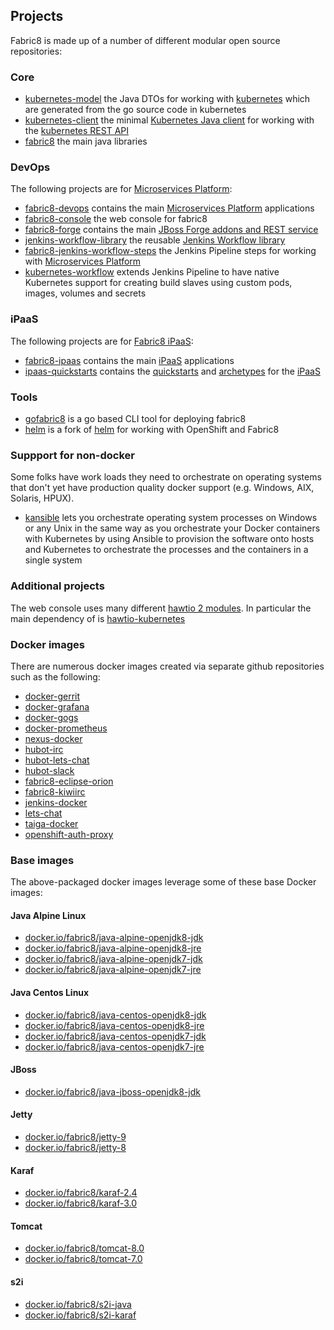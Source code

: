 ## Projects

Fabric8 is made up of a number of different modular open source repositories:

### Core

* [kubernetes-model](https://github.com/fabric8io/kubernetes-model) the Java DTOs for working with [kubernetes](http://kubernetes.io/) which are generated from the go source code in kubernetes
* [kubernetes-client](https://github.com/fabric8io/kubernetes-client) the minimal [Kubernetes Java client](https://github.com/fabric8io/kubernetes-client/blob/master/README.md) for working with the [kubernetes REST API](http://kubernetes.io/)
* [fabric8](https://github.com/fabric8io/fabric8) the main java libraries

### DevOps

The following projects are for [Microservices Platform](http://fabric8.io/guide/fabric8DevOps.html):

* [fabric8-devops](https://github.com/fabric8io/fabric8-devops) contains the main [Microservices Platform](http://fabric8.io/guide/fabric8DevOps.html) applications
* [fabric8-console](https://github.com/fabric8io/fabric8-console) the web console for fabric8
* [fabric8-forge](https://github.com/fabric8io/fabric8-forge) contains the main [JBoss Forge addons and REST service](http://fabric8.io/guide/forge.html) 
* [jenkins-workflow-library](https://github.com/fabric8io/jenkins-workflow-library) the reusable [Jenkins Workflow library](http://fabric8.io/guide/jenkinsWorkflowLibrary.html)
* [fabric8-jenkins-workflow-steps](https://github.com/fabric8io/fabric8-jenkins-workflow-steps) the Jenkins Pipeline steps for working with [Microservices Platform](http://fabric8.io/guide/fabric8DevOps.html)
* [kubernetes-workflow](https://github.com/fabric8io/kubernetes-workflow) extends Jenkins Pipeline to have native Kubernetes support for creating build slaves using custom pods, images, volumes and secrets

### iPaaS

The following projects are for [Fabric8 iPaaS](http://fabric8.io/guide/ipaas.html):

* [fabric8-ipaas](https://github.com/fabric8io/fabric8-ipaas) contains the main [iPaaS](http://fabric8.io/guide/ipaas.html) applications
* [ipaas-quickstarts](https://github.com/fabric8io/ipaas-quickstarts) contains the [quickstarts](http://fabric8.io/guide/quickstarts/index.html) and [archetypes](http://fabric8.io/guide/quickstarts/archetypes.html) for the [iPaaS](http://fabric8.io/guide/ipaas.html)

### Tools

* [gofabric8](https://github.com/fabric8io/gofabric8) is a go based CLI tool for deploying fabric8
* [helm](https://github.com/fabric8io/helm) is a fork of [helm](http://helm.sh/) for working with OpenShift and Fabric8

### Suppport for non-docker

Some folks have work loads they need to orchestrate on operating systems that don't yet have production quality docker support (e.g. Windows, AIX, Solaris, HPUX).

* [kansible](https://github.com/fabric8io/kansible) lets you orchestrate operating system processes on Windows or any Unix in the same way as you orchestrate your Docker containers with Kubernetes by using Ansible to provision the software onto hosts and Kubernetes to orchestrate the processes and the containers in a single system

### Additional projects

The web console uses many different [hawtio 2 modules](http://hawt.io/overview/index.html). In particular the main dependency of is [hawtio-kubernetes](https://github.com/hawtio/hawtio-kubernetes)

### Docker images

There are numerous docker images created via separate github repositories such as the following:

* [docker-gerrit](https://github.com/fabric8io/docker-gerrit)
* [docker-grafana](https://github.com/fabric8io/docker-grafana)
* [docker-gogs](https://github.com/fabric8io/docker-gogs)
* [docker-prometheus](https://github.com/fabric8io/docker-prometheus)
* [nexus-docker](https://github.com/fabric8io/nexus-docker)
* [hubot-irc](https://github.com/fabric8io/hubot-irc)
* [hubot-lets-chat](https://github.com/fabric8io/hubot-lets-chat)
* [hubot-slack](https://github.com/fabric8io/hubot-slack)
* [fabric8-eclipse-orion](https://github.com/fabric8io/fabric8-eclipse-orion)
* [fabric8-kiwiirc](https://github.com/fabric8io/fabric8-kiwiirc)
* [jenkins-docker](https://github.com/fabric8io/jenkins-docker)
* [lets-chat](https://github.com/fabric8io/lets-chat)
* [taiga-docker](https://github.com/fabric8io/taiga-docker)
* [openshift-auth-proxy](https://github.com/fabric8io/openshift-auth-proxy)

### Base images

The above-packaged docker images leverage some of these base Docker images:

#### Java Alpine Linux
* [docker.io/fabric8/java-alpine-openjdk8-jdk](https://github.com/fabric8io/base-images/tree/master/java/images/alpine/openjdk8/jdk)
* [docker.io/fabric8/java-alpine-openjdk8-jre](https://github.com/fabric8io/base-images/tree/master/java/images/alpine/openjdk8/jre)
* [docker.io/fabric8/java-alpine-openjdk7-jdk](https://github.com/fabric8io/base-images/tree/master/java/images/alpine/openjdk7/jdk)
* [docker.io/fabric8/java-alpine-openjdk7-jre](https://github.com/fabric8io/base-images/tree/master/java/images/alpine/openjdk7/jdk)

#### Java Centos Linux
* [docker.io/fabric8/java-centos-openjdk8-jdk](https://github.com/fabric8io/base-images/tree/master/java/images/centos/openjdk8/jdk)
* [docker.io/fabric8/java-centos-openjdk8-jre](https://github.com/fabric8io/base-images/tree/master/java/images/centos/openjdk8/jre)
* [docker.io/fabric8/java-centos-openjdk7-jdk](https://github.com/fabric8io/base-images/tree/master/java/images/centos/openjdk7/jdk)
* [docker.io/fabric8/java-centos-openjdk7-jre](https://github.com/fabric8io/base-images/tree/master/java/images/centos/openjdk7/jdk)

#### JBoss
* [docker.io/fabric8/java-jboss-openjdk8-jdk](https://github.com/fabric8io/base-images/tree/master/java/images/jboss/openjdk8/jdk)


#### Jetty
* [docker.io/fabric8/jetty-9](https://github.com/fabric8io/base-images/tree/master/jetty/images/9)
* [docker.io/fabric8/jetty-8](https://github.com/fabric8io/base-images/tree/master/jetty/images/8)
 
#### Karaf
* [docker.io/fabric8/karaf-2.4](https://github.com/fabric8io/base-images/tree/master/karaf/images/2.4)
* [docker.io/fabric8/karaf-3.0](https://github.com/fabric8io/base-images/tree/master/karaf/images/3)

#### Tomcat
* [docker.io/fabric8/tomcat-8.0](https://github.com/fabric8io/base-images/tree/master/tomcat/images/8)
* [docker.io/fabric8/tomcat-7.0](https://github.com/fabric8io/base-images/tree/master/tomcat/images/7)

#### s2i
* [docker.io/fabric8/s2i-java](https://github.com/fabric8io-images/s2i/tree/master/java)
* [docker.io/fabric8/s2i-karaf](https://github.com/fabric8io-images/s2i/tree/master/karaf)


